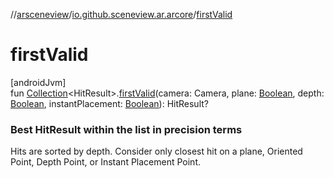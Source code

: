 //[arsceneview](../../index.md)/[io.github.sceneview.ar.arcore](index.md)/[firstValid](first-valid.md)

# firstValid

[androidJvm]\
fun [Collection](https://kotlinlang.org/api/latest/jvm/stdlib/kotlin.collections/-collection/index.html)&lt;HitResult&gt;.[firstValid](first-valid.md)(camera: Camera, plane: [Boolean](https://kotlinlang.org/api/latest/jvm/stdlib/kotlin/-boolean/index.html), depth: [Boolean](https://kotlinlang.org/api/latest/jvm/stdlib/kotlin/-boolean/index.html), instantPlacement: [Boolean](https://kotlinlang.org/api/latest/jvm/stdlib/kotlin/-boolean/index.html)): HitResult?

###  Best HitResult within the list in precision terms

Hits are sorted by depth. Consider only closest hit on a plane, Oriented Point, Depth Point, or Instant Placement Point.
